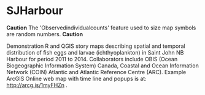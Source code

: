 # SJHarbour

**Caution** The 'Observedindividualcounts' feature used to size map symbols are random numbers. **Caution**

Demonstration R and QGIS story maps describing spatial and temporal distribution of fish eggs and larvae (ichthyoplankton) in Saint John NB Harbour for period 2011 to 2014. Collaborators include OBIS (Ocean Biogeographic Information System) Canada, Coastal and Ocean Information Network (COIN) Atlantic and Atlantic Reference Centre (ARC).  Example ArcGIS Online web map with time line and popups is at: http://arcg.is/1myFHZn . 
